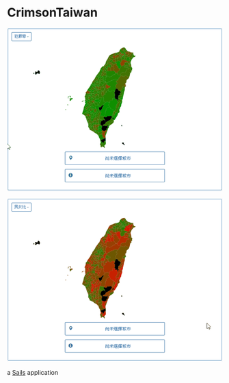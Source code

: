 # CrimsonTaiwan

![Alt text](/assets/images/Animation1.gif?raw=true "Optional Title")

![Alt text](/assets/images/Animation2.gif?raw=true "Optional Title")

a [Sails](http://sailsjs.org) application
